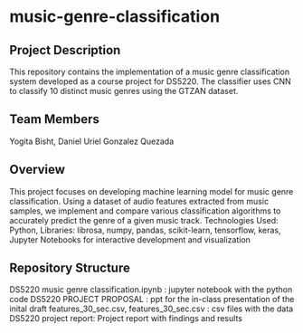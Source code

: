 # music-genre-classification

## Project Description
This repository contains the implementation of a music genre classification system developed as a course project for DS5220.
The classifier uses CNN to classify 10 distinct music genres using the GTZAN dataset. 

## Team Members
Yogita Bisht, Daniel Uriel Gonzalez Quezada

## Overview
This project focuses on developing machine learning model for music genre classification. Using a dataset of audio features extracted from music samples, we implement and compare various classification algorithms to accurately predict the genre of a given music track. Technologies Used: 
Python,
Libraries: librosa, numpy, pandas, scikit-learn, tensorflow, keras,
Jupyter Notebooks for interactive development and visualization

## Repository Structure
DS5220 music genre classification.ipynb : jupyter notebook with the python code
DS5220 PROJECT PROPOSAL : ppt for the in-class presentation of the inital draft
features_30_sec.csv, features_30_sec.csv : csv files with the data
DS5220 project report: Project report with findings and results
